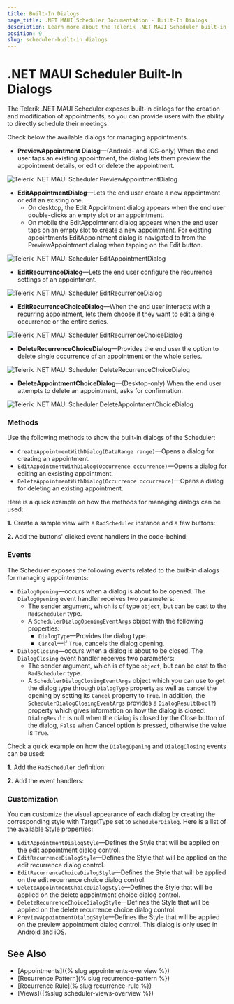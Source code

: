 ```yaml
---
title: Built-In Dialogs
page_title: .NET MAUI Scheduler Documentation - Built-In Dialogs
description: Learn more about the Telerik .NET MAUI Scheduler built-in dialogs for creating, editing, and deleting appointments.
position: 9
slug: scheduler-built-in dialogs
---
```


# .NET MAUI Scheduler Built-In Dialogs

The Telerik .NET MAUI Scheduler exposes built-in dialogs for the creation and modification of appointments, so you can provide users with the ability to directly schedule their meetings.

Check below the available dialogs for managing appointments.

* **PreviewAppointment Dialog**&mdash;(Android- and iOS-only) When the end user taps an existing appointment, the dialog lets them preview the appointment details, or edit or delete the appointment. 

![Telerik .NET MAUI Scheduler PreviewAppointmentDialog](images/scheduler-dialogs-preview.png)

* **EditAppointmentDialog**&mdash;Lets the end user create a new appointment or edit an existing one. 
    * On desktop, the Edit Appointment dialog appears when the end user double-clicks an empty slot or an appointment. 
    * On mobile the EditAppointment dialog  appears when the end user taps on an empty slot to create a new appointment. For existing appointments EditAppointment dialog is navigated to from the PreviewAppointment dialog when tapping on the Edit button.

![Telerik .NET MAUI Scheduler EditAppointmentDialog](images/scheduler-dialogs-editappointment.png)

* **EditRecurrenceDialog**&mdash;Lets the end user configure the recurrence settings of an appointment.

![Telerik .NET MAUI Scheduler EditRecurrenceDialog](images/scheduler-dialogs-editrecurrence.png)

* **EditRecurrenceChoiceDialog**&mdash;When the end user interacts with a recurring appointment, lets them choose if they want to edit a single occurrence or the entire series.

![Telerik .NET MAUI Scheduler EditRecurrenceChoiceDialog](images/scheduler-dialogs-recurrencechoice.png)

* **DeleteRecurrenceChoiceDialog**&mdash;Provides the end user the option to delete single occurrence of an appointment or the whole series.

![Telerik .NET MAUI Scheduler DeleteRecurrenceChoiceDialog](images/scheduler-dialogs-deleterecurrencechoice.png)

* **DeleteAppointmentChoiceDialog**&mdash;(Desktop-only) When the end user attempts to delete an appointment, asks for confirmation.

![Telerik .NET MAUI Scheduler DeleteAppointmentChoiceDialog](images/scheduler-dialogs-deleteappointmentchoice.png)

### Methods

Use the following methods to show the built-in dialogs of the Scheduler:

* `CreateAppointmentWithDialog(DataRange range)`&mdash;Opens a dialog for creating an appointment.
* `EditAppointmentWithDialog(Occurrence occurrence)`&mdash;Opens a dialog for editing an exsisting appointment.
* `DeleteAppointmentWithDialog(Occurrence occurrence)`&mdash;Opens a dialog for deleting an existing appointment.

Here is a quick example on how the methods for managing dialogs can be used:

**1.** Create a sample view with a `RadScheduler` instance and a few buttons:

<snippet id='scheduler-dialogs-methods-xaml' />

**2.** Add the buttons' clicked event handlers in the code-behind:

<snippet id='scheduler-dialogs-methods-eventhandlers' />

### Events

The Scheduler exposes the following events related to the built-in dialogs for managing appointments:

* `DialogOpening`&mdash;occurs when a dialog is about to be opened. The `DialogOpening` event handler receives two parameters:
    * The sender argument, which is of type `object`, but can be cast to the `RadScheduler` type.
    * A `SchedulerDialogOpeningEventArgs` object with the following properties:
       * `DialogType`&mdash;Provides the dialog type.
       * `Cancel`&mdash;If `True`, cancels the dialog opening.
* `DialogClosing`&mdash;occurs when a dialog is about to be closed. The `DialogClosing` event handler receives two parameters:
    * The sender argument, which is of type `object`, but can be cast to the `RadScheduler` type.
    * A `SchedulerDialogClosingEventArgs` object which you can use to get the dialog type through `DialogType` property as well as cancel the opening by setting its `Cancel` property to `True`. In addition, the `SchedulerDialogClosingEventArgs` provides a `DialogResult`(`bool?`) property which gives information on how the dialog is closed: `DialogResult` is null when the dialog is closed by the Close button of the dialog, `False` when Cancel option is pressed, otherwise the value is `True`.

Check a quick example on how the `DialogOpening` and `DialogClosing` events can be used:

**1.** Add the `RadScheduler` definition:

<snippet id='scheduler-dialogs-events-xaml' />

**2.** Add the event handlers:

<snippet id='scheduler-dialogs-events' />

### Customization

You can customize the visual appearance of each dialog by creating the corresponding style with TargetType set to `SchedulerDialog`. Here is a list of the available Style properties:

* `EditAppointmentDialogStyle`&mdash;Defines the Style that will be applied on the edit appointment dialog control.
* `EditRecurrenceDialogStyle`&mdash;Defines the Style that will be applied on the edit recurrence dialog control.
* `EditRecurrenceChoiceDialogStyle`&mdash;Defines the Style that will be applied on the edit recurrence choice dialog control.
* `DeleteAppointmentChoiceDialogStyle`&mdash;Defines the Style that will be applied on the delete appointment choice dialog control.
* `DeleteRecurrenceChoiceDialogStyle`&mdash;Defines the Style that will be applied on the delete recurrence choice dialog control.
* `PreviewAppointmentDialogStyle`&mdash;Defines the Style that will be applied on the preview appointment dialog control. This dialog is only used in Android and iOS. 

## See Also

- [Appointments]({% slug appointments-overview %})
- [Recurrence Pattern](% slug recurrence-pattern %})
- [Recurrence Rule](% slug recurrence-rule %})
- [Views]({%slug scheduler-views-overview %})
